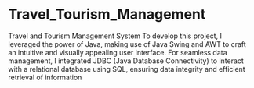 # Travel_Tourism_Management
Travel and Tourism Management System
To develop this project, I leveraged the power of Java, making use of Java Swing and AWT to craft an intuitive and visually appealing user interface. For seamless data management, I integrated JDBC (Java Database Connectivity) to interact with a relational database using SQL, ensuring data integrity and efficient retrieval of information
